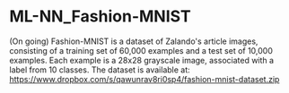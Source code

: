 # ML-NN_Fashion-MNIST
(On going)
Fashion-MNIST is a dataset of Zalando's article images, consisting of a training set of 60,000 examples and a test set of 10,000 examples. Each example is a 28x28 grayscale image, associated with a label from 10 classes.
The dataset is available at:
https://www.dropbox.com/s/qawunrav8ri0sp4/fashion-mnist-dataset.zip
